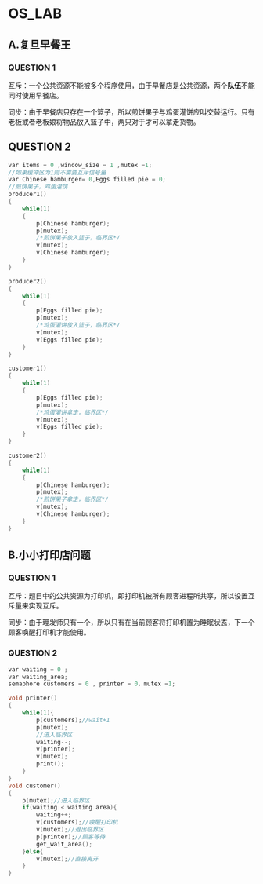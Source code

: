 # OS_LAB

## A.复旦早餐王

### QUESTION 1

 互斥：一个公共资源不能被多个程序使用，由于早餐店是公共资源，两个**队伍**不能同时使用早餐店。

 同步：由于早餐店只存在一个篮子，所以煎饼果子与鸡蛋灌饼应叫交替运行。只有老板或者老板娘将物品放入篮子中，两只对于才可以拿走货物。

## QUESTION 2

```c
var items = 0 ,window_size = 1 ,mutex =1;
//如果缓冲区为1则不需要互斥信号量
var Chinese hamburger= 0,Eggs filled pie = 0;
//煎饼果子，鸡蛋灌饼
producer1()
{
    while(1)
    {
        p(Chinese hamburger);
        p(mutex);
        /*煎饼果子放入篮子，临界区*/
        v(mutex);
        v(Chinese hamburger);
    }
}
```

```c
producer2()
{
	while(1)
    {
        p(Eggs filled pie);
        p(mutex);
        /*鸡蛋灌饼放入篮子，临界区*/
        v(mutex);
        v(Eggs filled pie);
    }
}
```

```c
customer1()
{
	while(1)
    {
        p(Eggs filled pie);
        p(mutex);
        /*鸡蛋灌饼拿走，临界区*/
        v(mutex);
        v(Eggs filled pie);
    }
}
```

```c
customer2()
{
	while(1)
    {
        p(Chinese hamburger);
        p(mutex);
        /*煎饼果子拿走，临界区*/
        v(mutex);
        v(Chinese hamburger);
    }
}
```

## B.小小打印店问题

### QUESTION 1

互斥：题目中的公共资源为打印机，即打印机被所有顾客进程所共享，所以设置互斥量来实现互斥。

同步：由于理发师只有一个，所以只有在当前顾客将打印机置为睡眠状态，下一个顾客唤醒打印机才能使用。

### QUESTION 2

```c
var waiting = 0 ;
var waiting_area;
semaphore customers = 0 , printer = 0，mutex =1;

void printer()
{
    while(1){
        p(customers);//wait+1
        p(mutex);
        //进入临界区
        waiting--;
        v(printer);
        v(mutex);
        print();
    }
}
void customer()
{
	p(mutex);//进入临界区
    if(waiting < waiting area){
        waiting++;
        v(customers);//唤醒打印机
        v(mutex);//退出临界区
        p(printer);//顾客等待
        get_wait_area();
    }else{
        v(mutex);//直接离开
    }
}
```


